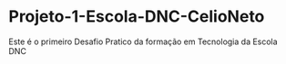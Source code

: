 # Projeto-1-Escola-DNC-CelioNeto
Este é o primeiro Desafio Pratico da formação em Tecnologia da Escola DNC
